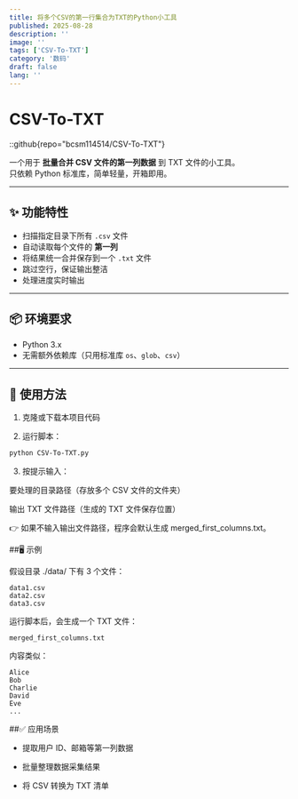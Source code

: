 ```yaml
---
title: 将多个CSV的第一行集合为TXT的Python小工具
published: 2025-08-28
description: ''
image: ''
tags: ['CSV-To-TXT']
category: '数码'
draft: false 
lang: ''
---
```

# CSV-To-TXT

::github{repo="bcsm114514/CSV-To-TXT"}

一个用于 **批量合并 CSV 文件的第一列数据** 到 TXT 文件的小工具。  
只依赖 Python 标准库，简单轻量，开箱即用。

---

## ✨ 功能特性

- 扫描指定目录下所有 `.csv` 文件  
- 自动读取每个文件的 **第一列**  
- 将结果统一合并保存到一个 `.txt` 文件  
- 跳过空行，保证输出整洁  
- 处理进度实时输出  

---

## 📦 环境要求

- Python 3.x  
- 无需额外依赖库（只用标准库 `os`、`glob`、`csv`）  

---

## 🚀 使用方法

1. 克隆或下载本项目代码

2. 运行脚本：

```bash
python CSV-To-TXT.py
```

3.  按提示输入：

要处理的目录路径（存放多个 CSV 文件的文件夹）

输出 TXT 文件路径（生成的 TXT 文件保存位置）

👉 如果不输入输出文件路径，程序会默认生成 merged_first_columns.txt。

##🖥️ 示例

假设目录 ./data/ 下有 3 个文件：

```
data1.csv
data2.csv
data3.csv
```

运行脚本后，会生成一个 TXT 文件：

```
merged_first_columns.txt
```

内容类似：

```
Alice
Bob
Charlie
David
Eve
...
```

##✅ 应用场景

- 提取用户 ID、邮箱等第一列数据

- 批量整理数据采集结果

- 将 CSV 转换为 TXT 清单